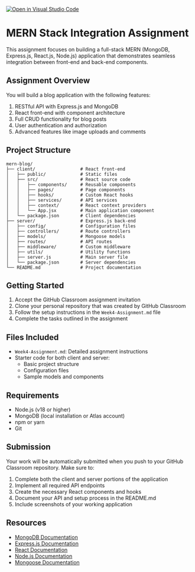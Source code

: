 [![Open in Visual Studio Code](https://classroom.github.com/assets/open-in-vscode-2e0aaae1b6195c2367325f4f02e2d04e9abb55f0b24a779b69b11b9e10269abc.svg)](https://classroom.github.com/online_ide?assignment_repo_id=19955873&assignment_repo_type=AssignmentRepo)
# MERN Stack Integration Assignment

This assignment focuses on building a full-stack MERN (MongoDB, Express.js, React.js, Node.js) application that demonstrates seamless integration between front-end and back-end components.

## Assignment Overview

You will build a blog application with the following features:
1. RESTful API with Express.js and MongoDB
2. React front-end with component architecture
3. Full CRUD functionality for blog posts
4. User authentication and authorization
5. Advanced features like image uploads and comments

## Project Structure

```
mern-blog/
├── client/                 # React front-end
│   ├── public/             # Static files
│   ├── src/                # React source code
│   │   ├── components/     # Reusable components
│   │   ├── pages/          # Page components
│   │   ├── hooks/          # Custom React hooks
│   │   ├── services/       # API services
│   │   ├── context/        # React context providers
│   │   └── App.jsx         # Main application component
│   └── package.json        # Client dependencies
├── server/                 # Express.js back-end
│   ├── config/             # Configuration files
│   ├── controllers/        # Route controllers
│   ├── models/             # Mongoose models
│   ├── routes/             # API routes
│   ├── middleware/         # Custom middleware
│   ├── utils/              # Utility functions
│   ├── server.js           # Main server file
│   └── package.json        # Server dependencies
└── README.md               # Project documentation
```

## Getting Started

1. Accept the GitHub Classroom assignment invitation
2. Clone your personal repository that was created by GitHub Classroom
3. Follow the setup instructions in the `Week4-Assignment.md` file
4. Complete the tasks outlined in the assignment

## Files Included

- `Week4-Assignment.md`: Detailed assignment instructions
- Starter code for both client and server:
  - Basic project structure
  - Configuration files
  - Sample models and components

## Requirements

- Node.js (v18 or higher)
- MongoDB (local installation or Atlas account)
- npm or yarn
- Git

## Submission

Your work will be automatically submitted when you push to your GitHub Classroom repository. Make sure to:

1. Complete both the client and server portions of the application
2. Implement all required API endpoints
3. Create the necessary React components and hooks
4. Document your API and setup process in the README.md
5. Include screenshots of your working application

## Resources

- [MongoDB Documentation](https://docs.mongodb.com/)
- [Express.js Documentation](https://expressjs.com/)
- [React Documentation](https://react.dev/)
- [Node.js Documentation](https://nodejs.org/en/docs/)
- [Mongoose Documentation](https://mongoosejs.com/docs/) 